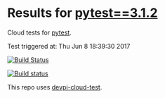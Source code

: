 # Results for [pytest==3.1.2](https://devpi.net/nicoddemus/dev/pytest/3.1.2)

Cloud tests for [pytest](FILL_IN_REPOSITORY_LINK).

Test triggered at: Thu Jun  8 18:39:30 2017

[![Build Status](FILL_ME_IN)](FILL_ME_IN)

[![Build status](FILL_ME_IN)](FILL_ME_IN)

This repo uses [devpi-cloud-test](https://github.com/obestwalter/devpi-cloud-test).
